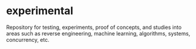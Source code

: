 # experimental
Repository for testing, experiments, proof of concepts, and studies into areas such as reverse engineering, machine learning, algorithms, systems, concurrency, etc. 
